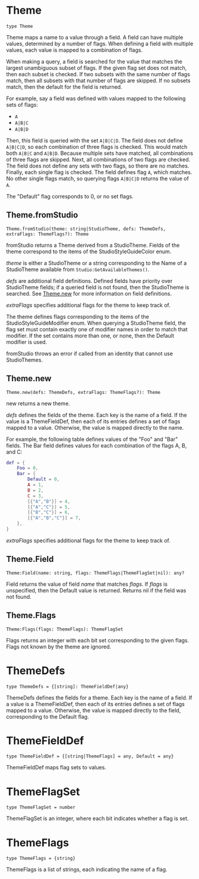 # Theme
[Theme]: #user-content-theme
```
type Theme
```

Theme maps a name to a value through a field. A field can have multiple
values, determined by a number of flags. When defining a field with multiple
values, each value is mapped to a combination of flags.

When making a query, a field is searched for the value that matches the
largest unambiguous subset of flags. If the given flag set does not match,
then each subset is checked. If two subsets with the same number of flags
match, then all subsets with that number of flags are skipped. If no subsets
match, then the default for the field is returned.

For example, say a field was defined with values mapped to the following sets
of flags:
- `A`
- `A|B|C`
- `A|B|D`

Then, this field is queried with the set `A|B|C|D`. The field does not define
`A|B|C|D`, so each combination of three flags is checked. This would match
both `A|B|C` and `A|B|D`. Because multiple sets have matched, all
combinations of three flags are skipped. Next, all combinations of two flags
are checked. The field does not define any sets with two flags, so there are
no matches. Finally, each single flag is checked. The field defines flag `A`,
which matches. No other single flags match, so querying flags `A|B|C|D`
returns the value of `A`.

The "Default" flag corresponds to 0, or no set flags.

## Theme.fromStudio
[Theme.fromStudio]: #user-content-themefromstudio
```
Theme.fromStudio(theme: string|StudioTheme, defs: ThemeDefs, extraFlags: ThemeFlags?): Theme
```

fromStudio returns a Theme derived from a StudioTheme. Fields of the
theme correspond to the items of the StudioStyleGuideColor enum.

*theme* is either a StudioTheme or a string corresponding to the Name of a
StudioTheme available from `Studio:GetAvailableThemes()`.

*defs* are additional field definitions. Defined fields have priority over
StudioTheme fields; if a queried field is not found, then the StudioTheme is
searched. See [Theme.new][Theme.new] for more information on field
definitions.

*extraFlags* specifies additional flags for the theme to keep track of.

The theme defines flags corresponding to the items of the
StudioStyleGuideModifier enum. When querying a StudioTheme field, the flag
set must contain exactly one of modifier names in order to match that
modifier. If the set contains more than one, or none, then the Default
modifier is used.

fromStudio throws an error if called from an identity that cannot use
StudioThemes.

## Theme.new
[Theme.new]: #user-content-themenew
```
Theme.new(defs: ThemeDefs, extraFlags: ThemeFlags?): Theme
```

new returns a new theme.

*defs* defines the fields of the theme. Each key is the name of a field. If
the value is a ThemeFieldDef, then each of its entries defines a set of flags
mapped to a value. Otherwise, the value is mapped directly to the name.

For example, the following table defines values of the "Foo" and "Bar"
fields. The Bar field defines values for each combination of the flags A, B,
and C:
```lua
def = {
	Foo = 0,
	Bar = {
		Default = 0,
		A = 1,
		B = 2,
		C = 3,
		[{"A","B"}] = 4,
		[{"A","C"}] = 5,
		[{"B","C"}] = 6,
		[{"A","B","C"}] = 7,
	},
}
```

*extraFlags* specifies additional flags for the theme to keep track of.

## Theme.Field
[Theme.Field]: #user-content-themefield
```
Theme:Field(name: string, flags: ThemeFlags|ThemeFlagSet|nil): any?
```

Field returns the value of field *name* that matches *flags*. If *flags*
is unspecified, then the Default value is returned. Returns nil if the field
was not found.

## Theme.Flags
[Theme.Flags]: #user-content-themeflags
```
Theme:Flags(flags: ThemeFlags): ThemeFlagSet
```

Flags returns an integer with each bit set corresponding to the given
flags. Flags not known by the theme are ignored.

# ThemeDefs
[ThemeDefs]: #user-content-themedefs
```
type ThemeDefs = {[string]: ThemeFieldDef|any}
```

ThemeDefs defines the fields for a theme. Each key is the name of a
field. If a value is a ThemeFieldDef, then each of its entries defines a set
of flags mapped to a value. Otherwise, the value is mapped directly to the
field, corresponding to the Default flag.

# ThemeFieldDef
[ThemeFieldDef]: #user-content-themefielddef
```
type ThemeFieldDef = {[string|ThemeFlags] = any, Default = any}
```

ThemeFieldDef maps flag sets to values.

# ThemeFlagSet
[ThemeFlagSet]: #user-content-themeflagset
```
type ThemeFlagSet = number
```

ThemeFlagSet is an integer, where each bit indicates whether a flag is
set.

# ThemeFlags
[ThemeFlags]: #user-content-themeflags
```
type ThemeFlags = {string}
```

ThemeFlags is a list of strings, each indicating the name of a flag.


